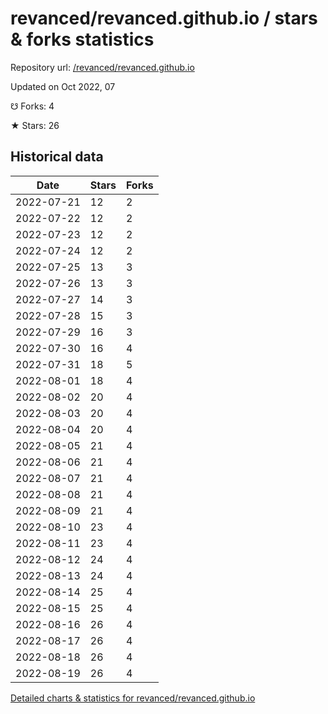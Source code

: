 # revanced/revanced.github.io / stars & forks statistics

Repository url: [/revanced/revanced.github.io](https://github.com/revanced/revanced.github.io)

Updated on Oct 2022, 07

☋ Forks: 4

★ Stars: 26

## Historical data
| Date | Stars | Forks |
|------|-------|-------|
| 2022-07-21 | 12 | 2 | 
| 2022-07-22 | 12 | 2 | 
| 2022-07-23 | 12 | 2 | 
| 2022-07-24 | 12 | 2 | 
| 2022-07-25 | 13 | 3 | 
| 2022-07-26 | 13 | 3 | 
| 2022-07-27 | 14 | 3 | 
| 2022-07-28 | 15 | 3 | 
| 2022-07-29 | 16 | 3 | 
| 2022-07-30 | 16 | 4 | 
| 2022-07-31 | 18 | 5 | 
| 2022-08-01 | 18 | 4 | 
| 2022-08-02 | 20 | 4 | 
| 2022-08-03 | 20 | 4 | 
| 2022-08-04 | 20 | 4 | 
| 2022-08-05 | 21 | 4 | 
| 2022-08-06 | 21 | 4 | 
| 2022-08-07 | 21 | 4 | 
| 2022-08-08 | 21 | 4 | 
| 2022-08-09 | 21 | 4 | 
| 2022-08-10 | 23 | 4 | 
| 2022-08-11 | 23 | 4 | 
| 2022-08-12 | 24 | 4 | 
| 2022-08-13 | 24 | 4 | 
| 2022-08-14 | 25 | 4 | 
| 2022-08-15 | 25 | 4 | 
| 2022-08-16 | 26 | 4 | 
| 2022-08-17 | 26 | 4 | 
| 2022-08-18 | 26 | 4 | 
| 2022-08-19 | 26 | 4 | 


[Detailed charts & statistics for revanced/revanced.github.io](https://reviewgithub.com/rep/revanced/revanced.github.io)
